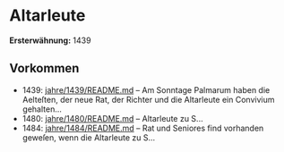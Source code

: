 # Altarleute

**Ersterwähnung:** 1439

## Vorkommen
- 1439: [jahre/1439/README.md](../jahre/1439/README.md) – Am Sonntage Palmarum haben die Aelteſten, der
neue Rat, der Richter und die Altarleute ein Convivium
gehalten...
- 1480: [jahre/1480/README.md](../jahre/1480/README.md) – Altarleute zu S...
- 1484: [jahre/1484/README.md](../jahre/1484/README.md) – Rat und Seniores find vorhanden geweſen, wenn die
Altarleute zu S...
